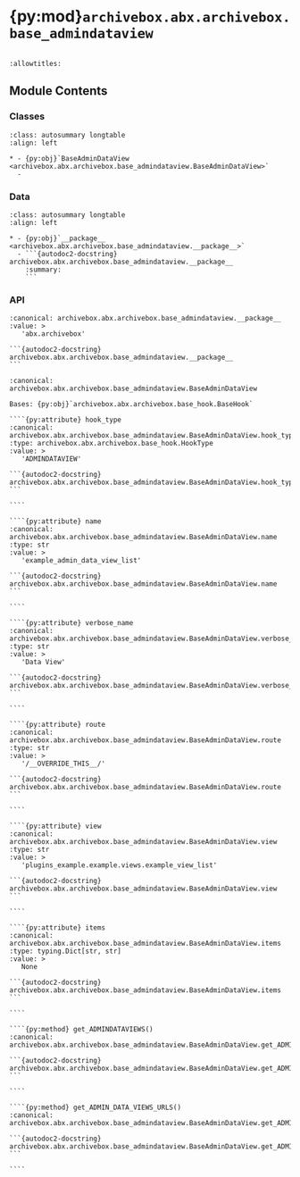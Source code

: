 # {py:mod}`archivebox.abx.archivebox.base_admindataview`

```{py:module} archivebox.abx.archivebox.base_admindataview
```

```{autodoc2-docstring} archivebox.abx.archivebox.base_admindataview
:allowtitles:
```

## Module Contents

### Classes

````{list-table}
:class: autosummary longtable
:align: left

* - {py:obj}`BaseAdminDataView <archivebox.abx.archivebox.base_admindataview.BaseAdminDataView>`
  -
````

### Data

````{list-table}
:class: autosummary longtable
:align: left

* - {py:obj}`__package__ <archivebox.abx.archivebox.base_admindataview.__package__>`
  - ```{autodoc2-docstring} archivebox.abx.archivebox.base_admindataview.__package__
    :summary:
    ```
````

### API

````{py:data} __package__
:canonical: archivebox.abx.archivebox.base_admindataview.__package__
:value: >
   'abx.archivebox'

```{autodoc2-docstring} archivebox.abx.archivebox.base_admindataview.__package__
```

````

`````{py:class} BaseAdminDataView(/, **data: typing.Any)
:canonical: archivebox.abx.archivebox.base_admindataview.BaseAdminDataView

Bases: {py:obj}`archivebox.abx.archivebox.base_hook.BaseHook`

````{py:attribute} hook_type
:canonical: archivebox.abx.archivebox.base_admindataview.BaseAdminDataView.hook_type
:type: archivebox.abx.archivebox.base_hook.HookType
:value: >
   'ADMINDATAVIEW'

```{autodoc2-docstring} archivebox.abx.archivebox.base_admindataview.BaseAdminDataView.hook_type
```

````

````{py:attribute} name
:canonical: archivebox.abx.archivebox.base_admindataview.BaseAdminDataView.name
:type: str
:value: >
   'example_admin_data_view_list'

```{autodoc2-docstring} archivebox.abx.archivebox.base_admindataview.BaseAdminDataView.name
```

````

````{py:attribute} verbose_name
:canonical: archivebox.abx.archivebox.base_admindataview.BaseAdminDataView.verbose_name
:type: str
:value: >
   'Data View'

```{autodoc2-docstring} archivebox.abx.archivebox.base_admindataview.BaseAdminDataView.verbose_name
```

````

````{py:attribute} route
:canonical: archivebox.abx.archivebox.base_admindataview.BaseAdminDataView.route
:type: str
:value: >
   '/__OVERRIDE_THIS__/'

```{autodoc2-docstring} archivebox.abx.archivebox.base_admindataview.BaseAdminDataView.route
```

````

````{py:attribute} view
:canonical: archivebox.abx.archivebox.base_admindataview.BaseAdminDataView.view
:type: str
:value: >
   'plugins_example.example.views.example_view_list'

```{autodoc2-docstring} archivebox.abx.archivebox.base_admindataview.BaseAdminDataView.view
```

````

````{py:attribute} items
:canonical: archivebox.abx.archivebox.base_admindataview.BaseAdminDataView.items
:type: typing.Dict[str, str]
:value: >
   None

```{autodoc2-docstring} archivebox.abx.archivebox.base_admindataview.BaseAdminDataView.items
```

````

````{py:method} get_ADMINDATAVIEWS()
:canonical: archivebox.abx.archivebox.base_admindataview.BaseAdminDataView.get_ADMINDATAVIEWS

```{autodoc2-docstring} archivebox.abx.archivebox.base_admindataview.BaseAdminDataView.get_ADMINDATAVIEWS
```

````

````{py:method} get_ADMIN_DATA_VIEWS_URLS()
:canonical: archivebox.abx.archivebox.base_admindataview.BaseAdminDataView.get_ADMIN_DATA_VIEWS_URLS

```{autodoc2-docstring} archivebox.abx.archivebox.base_admindataview.BaseAdminDataView.get_ADMIN_DATA_VIEWS_URLS
```

````

`````
